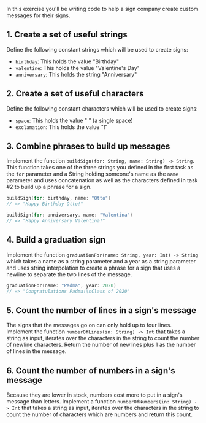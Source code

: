 In this exercise you'll be writing code to help a sign company create custom messages for their signs.

## 1. Create a set of useful strings

Define the following constant strings which will be used to create signs:

- `birthday`: This holds the value "Birthday"
- `valentine`: This holds the value "Valentine's Day"
- `anniversary`: This holds the string "Anniversary"

## 2. Create a set of useful characters

Define the following constant characters which will be used to create signs:

- `space`: This holds the value " " (a single space)
- `exclamation`: This holds the value "!"

## 3. Combine phrases to build up messages

Implement the function `buildSign(for: String, name: String) -> String`. This function takes one of the three strings you defined in the first task as the `for` parameter and a String holding someone's name as the `name` parameter and uses concatenation as well as the characters defined in task #2 to build up a phrase for a sign.

```swift
buildSign(for: birthday, name: "Otto")
// => "Happy Birthday Otto!"

buildSign(for: anniversary, name: "Valentina")
// => "Happy Anniversary Valentina!"
```

## 4. Build a graduation sign

Implement the function `graduationFor(name: String, year: Int) -> String` which takes a name as a string parameter and a year as a string parameter and uses string interpolation to create a phrase for a sign that uses a newline to separate the two lines of the message.

```swift
graduationFor(name: "Padma", year: 2020)
// => "Congratulations Padma!\nClass of 2020"
```

## 5. Count the number of lines in a sign's message

The signs that the messages go on can only hold up to four lines. Implement the function `numberOfLines(in: String) -> Int` that takes a string as input, iterates over the characters in the string to count the number of newline characters. Return the number of newlines plus 1 as the number of lines in the message.

## 6. Count the number of numbers in a sign's message

Because they are lower in stock, numbers cost more to put in a sign's message than letters. Implement a function `numberOfNumbers(in: String) -> Int` that takes a string as input, iterates over the characters in the string to count the number of characters which are numbers and return this count.
